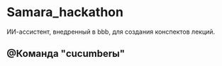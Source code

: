 # Samara_hackathon
ИИ-ассистент, внедренный в bbb, для создания конспектов лекций.



## @Команда "cucumberы" 
